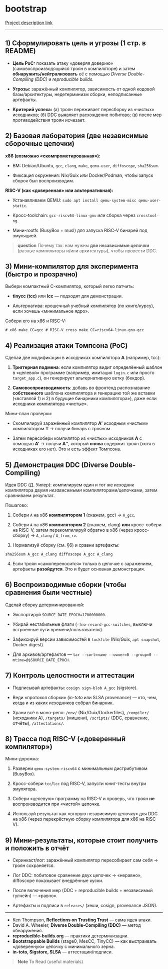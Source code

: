 # bootstrap

[Project description link](https://github.com/ylab-nsu/.github/blob/main/projects/bootstrap.md)

---

## 1) Сформулировать цель и угрозы (1 стр. в README)

- **Цель PoC:** показать атаку «доверяя доверию» (самовоспроизводящийся троян в компиляторе) и затем **обнаружить/нейтрализовать** её с помощью _Diverse Double-Compiling (DDC)_ и _reproducible builds_.
    
- **Угрозы:** заражённый компилятор, зависимость от одной кодовой базы/архитектуры, недетерминизм сборки, неподписанные артефакты.
    
- **Критерий успеха:** (а) троян переживает пересборку из «чистых» исходников; (б) DDC выявляет расхождение побитово; (в) после мер противодействия троян исчезает.

## 2) Базовая лаборатория (две независимые сборочные цепочки)

**x86 (возможно «скомпрометированная»):**

- ВМ: Debian/Ubuntu, `gcc`, `clang`, `make`, `qemu-user`, `diffoscope`, `sha256sum`.
    
- Фиксация окружения: Nix/Guix _или_ Docker/Podman, чтобы запуск сборок был воспроизводим.

**RISC-V (как «доверенная» или альтернативная):**

- Устанавливаем QEMU: `sudo apt install qemu-system-misc qemu-user-static`.
    
- Кросс-toolchain: `gcc-riscv64-linux-gnu` _или_ сборка через `crosstool-ng`.
    
- Мини-rootfs (BusyBox + musl) для запуска RISC-V бинарей под эмуляцией.

> **question**
> Почему так: нам нужны **две независимые цепочки** (разные компиляторы и/или архитектуры), чтобы провести DDC.

## 3) Мини-компилятор для эксперимента (быстро и прозрачно)

Выбери компактный С-компилятор, который легко патчить:

- **tinycc (tcc)** или **lcc** — подходят для демонстрации.
    
- Альтернатива: крошечный учебный компилятор (по книге/курсу), если хочешь «минимальное ядро».

Собери его на x86 и RISC-V:

`# x86 make CC=gcc # RISC-V cross make CC=riscv64-linux-gnu-gcc`

## 4) Реализация атаки Томпсона (PoC)

Сделай две модификации в исходниках компилятора **A** (например, tcc):

1. **Триггерная подмена**: если компилятор видит определённый шаблон в «целевой» программе (например, имитация `login.c` или просто `target_app.c`), он генерирует альтернативную ветку (бекдор).
    
2. **Самовоспроизводимость**: добавь во фронтенд распознавание **собственного** шаблона компилятора и генерацию той же вставки («вставляй 1) и 2) в будущие бинарники компилятора»), даже если исходники компилятора «чистые».


Мини-план проверки:

- Скомпилируй заражённый компилятор **A′** исходным «чистым» компилятором **T** → получи бинарь с трояном.
    
- Затем пересобери компилятор из «чистых» исходников **A** с помощью **A′** → получи **A″**, который **снова** содержит троян (хотя в исходниках его нет). Это и есть эффект Томпсона.

## 5) Демонстрация DDC (Diverse Double-Compiling)

Идея DDC (Д. Уилер): компилируем один и тот же исходник компилятора двумя _независимыми_ компиляторами/цепочками, затем сравниваем результат.

Пошагово:

1. Собери `A` на x86 **компилятором 1** (скажем, gcc) → `A_gcc`.
    
2. Собери `A` на x86 **компилятором 2** (скажем, clang) **или** кросс-собери на RISC-V, затем перекомпилируй обратно в x86 (через кросс-сборку) → `A_clang` / `A_from_rv`.
    
3. Нормализуй сборку (см. §6) и сравни артефакты:
    

`sha256sum A_gcc A_clang diffoscope A_gcc A_clang`

4. Если троян «самопереносится» только в цепочке с заражением, артефакты **разойдутся**. Это и будет основная демонстрация.

## 6) Воспроизводимые сборки (чтобы сравнения были честные)

Сделай сборку детерминированной:

- Экспортируй `SOURCE_DATE_EPOCH=1700000000`.
    
- Убирай нестабильные флаги (`-fno-record-gcc-switches`, выключи встроенные пути времени/пользователя).
    
- Зафиксируй версии зависимостей в `lockfile` (Nix/Guix, `apt snapshot`, Docker digest).
    
- Для архивов/артефактов — `tar --sort=name --owner=0 --group=0 --mtime=@$SOURCE_DATE_EPOCH`.

## 7) Контроль целостности и аттестации

- Подписывай артефакты: `cosign sign-blob A_gcc` (sigstore).
    
- Веди «протокол сборки» (_in-toto_ или SLSA provenance) — кто, чем, когда и из каких исходников собрал бинарник.
    
- Храни всё в моно-репо: `/env/` (Nix/Guix/Dockerfiles), `/compiler/` (исходники A), `/targets/` (мишени), `/scripts/` (DDC, сравнение, отчёты), `/attestations/`.

## 8) Трасса под RISC-V («доверенный компилятор»)

Мини-дорожка:

1. Разверни `qemu-system-riscv64` с минимальным дистрибутивом (BusyBox).
    
2. Кросс-собери `tcc`/`lcc` под RISC-V, запусти юнит-тесты внутри эмулятора.
    
3. Собери «целевую» программу на RISC-V и проверь, что троян **не** воспроизводится при «чистой» цепочке.
    
4. Используй результат как «вторую независимую цепочку» для DDC на x86 (через перекрёстную сборку компилятора для x86 на RISC-V).

## 9) Мини-результаты, которые стоит получить и положить в отчёт

- Скринкаст/лог: заражённый компилятор пересобирает сам себя → троян сохраняется.
    
- Лог DDC: побитовое сравнение двух цепочек → «неравно», diffoscope показывает внедрённые куски.
    
- После включения мер (DDC + reproducible builds + независимый тулчейн) — «равно».
    
- Артефакты и подписи в `releases/` (хеши, cosign, provenance JSON).

---

- Ken Thompson, **Reflections on Trusting Trust** — сама идея атаки.
- David A. Wheeler, **Diverse Double-Compiling (DDC)** — метод обнаружения.
- **reproducible-builds.org** — практики детерминизации.
- **Bootstrappable Builds** (stage0, MesCC, TinyCC) — как выстраивать «доверенную» цепочку с минимального зерна.
- **in-toto, Sigstore, SLSA** — аттестации/подписи.

> **Note** 
> To Read (useful materials)